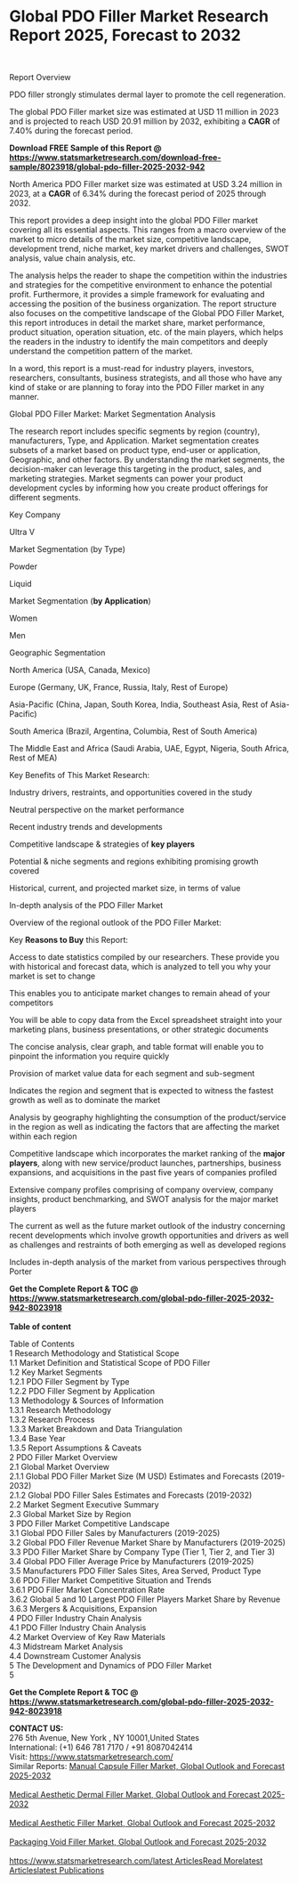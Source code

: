 <h1>Global PDO Filler Market Research Report 2025, Forecast to 2032</h1><br/><p>Report Overview</p><p>PDO filler strongly stimulates dermal layer to promote the cell regeneration.</p><p>The global PDO Filler market size was estimated at USD 11 million in 2023 and is projected to reach USD 20.91 million by 2032, exhibiting a <strong>CAGR</strong> of 7.40% during the forecast period.</p><p><strong>Download FREE Sample of this Report @ <a href="https://www.statsmarketresearch.com/download-free-sample/8023918/global-pdo-filler-2025-2032-942">https://www.statsmarketresearch.com/download-free-sample/8023918/global-pdo-filler-2025-2032-942</a></strong></p><p>North America PDO Filler market size was estimated at USD 3.24 million in 2023, at a <strong>CAGR</strong> of 6.34% during the forecast period of 2025 through 2032.</p><p>This report provides a deep insight into the global PDO Filler market covering all its essential aspects. This ranges from a macro overview of the market to micro details of the market size, competitive landscape, development trend, niche market, key market drivers and challenges, SWOT analysis, value chain analysis, etc.</p><p>The analysis helps the reader to shape the competition within the industries and strategies for the competitive environment to enhance the potential profit. Furthermore, it provides a simple framework for evaluating and accessing the position of the business organization. The report structure also focuses on the competitive landscape of the Global PDO Filler Market, this report introduces in detail the market share, market performance, product situation, operation situation, etc. of the main players, which helps the readers in the industry to identify the main competitors and deeply understand the competition pattern of the market.</p><p>In a word, this report is a must-read for industry players, investors, researchers, consultants, business strategists, and all those who have any kind of stake or are planning to foray into the PDO Filler market in any manner.</p><p>Global PDO Filler Market: Market Segmentation Analysis</p><p>The research report includes specific segments by region (country), manufacturers, Type, and Application. Market segmentation creates subsets of a market based on product type, end-user or application, Geographic, and other factors. By understanding the market segments, the decision-maker can leverage this targeting in the product, sales, and marketing strategies. Market segments can power your product development cycles by informing how you create product offerings for different segments.</p><p>Key Company</p><p>Ultra V</p><p>Market Segmentation (by Type)</p><p>Powder</p><p>Liquid</p><p>Market Segmentation (<strong>by Application</strong>)</p><p>Women</p><p>Men</p><p>Geographic Segmentation</p><p>North America (USA, Canada, Mexico)</p><p>Europe (Germany, UK, France, Russia, Italy, Rest of Europe)</p><p>Asia-Pacific (China, Japan, South Korea, India, Southeast Asia, Rest of Asia-Pacific)</p><p>South America (Brazil, Argentina, Columbia, Rest of South America)</p><p>The Middle East and Africa (Saudi Arabia, UAE, Egypt, Nigeria, South Africa, Rest of MEA)</p><p>Key Benefits of This Market Research:</p><p>Industry drivers, restraints, and opportunities covered in the study</p><p>Neutral perspective on the market performance</p><p>Recent industry trends and developments</p><p>Competitive landscape & strategies of <strong>key players</strong></p><p>Potential & niche segments and regions exhibiting promising growth covered</p><p>Historical, current, and projected market size, in terms of value</p><p>In-depth analysis of the PDO Filler Market</p><p>Overview of the regional outlook of the PDO Filler Market:</p><p>Key <strong>Reasons to Buy</strong> this Report:</p><p>Access to date statistics compiled by our researchers. These provide you with historical and forecast data, which is analyzed to tell you why your market is set to change</p><p>This enables you to anticipate market changes to remain ahead of your competitors</p><p>You will be able to copy data from the Excel spreadsheet straight into your marketing plans, business presentations, or other strategic documents</p><p>The concise analysis, clear graph, and table format will enable you to pinpoint the information you require quickly</p><p>Provision of market value data for each segment and sub-segment</p><p>Indicates the region and segment that is expected to witness the fastest growth as well as to dominate the market</p><p>Analysis by geography highlighting the consumption of the product/service in the region as well as indicating the factors that are affecting the market within each region</p><p>Competitive landscape which incorporates the market ranking of the <strong>major players</strong>, along with new service/product launches, partnerships, business expansions, and acquisitions in the past five years of companies profiled</p><p>Extensive company profiles comprising of company overview, company insights, product benchmarking, and SWOT analysis for the major market players</p><p>The current as well as the future market outlook of the industry concerning recent developments which involve growth opportunities and drivers as well as challenges and restraints of both emerging as well as developed regions</p><p>Includes in-depth analysis of the market from various perspectives through Porter</p><div><b>Get the Complete Report & TOC @ <a href="https://www.statsmarketresearch.com/global-pdo-filler-2025-2032-942-8023918">https://www.statsmarketresearch.com/global-pdo-filler-2025-2032-942-8023918</a></b></div><br><b>Table of content</b><p>Table of Contents<br />1 Research Methodology and Statistical Scope<br />1.1 Market Definition and Statistical Scope of PDO Filler<br />1.2 Key Market Segments<br />1.2.1 PDO Filler Segment by Type<br />1.2.2 PDO Filler Segment by Application<br />1.3 Methodology & Sources of Information<br />1.3.1 Research Methodology<br />1.3.2 Research Process<br />1.3.3 Market Breakdown and Data Triangulation<br />1.3.4 Base Year<br />1.3.5 Report Assumptions & Caveats<br />2 PDO Filler Market Overview<br />2.1 Global Market Overview<br />2.1.1 Global PDO Filler Market Size (M USD) Estimates and Forecasts (2019-2032)<br />2.1.2 Global PDO Filler Sales Estimates and Forecasts (2019-2032)<br />2.2 Market Segment Executive Summary<br />2.3 Global Market Size by Region<br />3 PDO Filler Market Competitive Landscape<br />3.1 Global PDO Filler Sales by Manufacturers (2019-2025)<br />3.2 Global PDO Filler Revenue Market Share by Manufacturers (2019-2025)<br />3.3 PDO Filler Market Share by Company Type (Tier 1, Tier 2, and Tier 3)<br />3.4 Global PDO Filler Average Price by Manufacturers (2019-2025)<br />3.5 Manufacturers PDO Filler Sales Sites, Area Served, Product Type<br />3.6 PDO Filler Market Competitive Situation and Trends<br />3.6.1 PDO Filler Market Concentration Rate<br />3.6.2 Global 5 and 10 Largest PDO Filler Players Market Share by Revenue<br />3.6.3 Mergers & Acquisitions, Expansion<br />4 PDO Filler Industry Chain Analysis<br />4.1 PDO Filler Industry Chain Analysis<br />4.2 Market Overview of Key Raw Materials<br />4.3 Midstream Market Analysis<br />4.4 Downstream Customer Analysis<br />5 The Development and Dynamics of PDO Filler Market <br />5<br><div><b>Get the Complete Report & TOC @ <a href="https://www.statsmarketresearch.com/global-pdo-filler-2025-2032-942-8023918">https://www.statsmarketresearch.com/global-pdo-filler-2025-2032-942-8023918</a></b></div></p> <b>CONTACT US:</b><br>276 5th Avenue, New York , NY 10001,United States<br>International: (+1) 646 781 7170 / +91 8087042414<br>Visit: <a href="https://www.statsmarketresearch.com/">https://www.statsmarketresearch.com/</a><br>Similar Reports: <a href="https://www.statsmarketresearch.com/global-pdo-filler-2025-2032-942-8023918">Manual Capsule Filler Market, Global Outlook and Forecast 2025-2032 </a><br/><br/><a href="https://www.statsmarketresearch.com/global-pdo-filler-2025-2032-942-8023918">Medical Aesthetic Dermal Filler Market, Global Outlook and Forecast 2025-2032</a><br/><br/><a href="https://www.statsmarketresearch.com/global-pdo-filler-2025-2032-942-8023918">Medical Aesthetic Filler Market, Global Outlook and Forecast 2025-2032</a><br/><br/><a href="https://www.statsmarketresearch.com/global-pdo-filler-2025-2032-942-8023918">Packaging Void Filler Market, Global Outlook and Forecast 2025-2032</a><br/><br/><a href="https://gyeongbokgung.com">https://www.statsmarketresearch.com/</a><a href="https://hallyeomaritime.com">latest Articles</a><a href="https://jingwansa.com">Read More</a><a href=https://nguoiviet.jp/">latest Articles</a><a href="https://www.intelmarketresearch.com/">latest Publications</a>